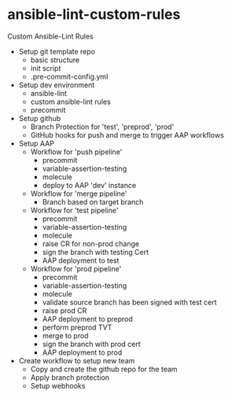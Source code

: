 # ansible-lint-custom-rules
Custom Ansible-Lint Rules

- Setup git template repo
    - basic structure
    - init script
    - .pre-commit-config.yml
- Setup dev environment
    - ansible-lint
    - custom ansible-lint rules
    - precommit
- Setup github
    - Branch Protection for 'test', 'preprod', 'prod'
    - GitHub hooks for push and merge to trigger AAP workflows
- Setup AAP
    - Workflow for 'push pipeline'
        - precommit
        - variable-assertion-testing
        - molecule
        - deploy to AAP 'dev' instance
    - Workflow for 'merge pipeline'
        - Branch based on target branch
    - Workflow for 'test pipeline'
        - precommit
        - variable-assertion-testing
        - molecule
        - raise CR for non-prod change
        - sign the branch with testing Cert
        - AAP deployment to test
    - Workflow for 'prod pipeline'
        - precommit
        - variable-assertion-testing
        - molecule
        - validate source branch has been signed with test cert
        - raise prod CR
        - AAP deployment to preprod
        - perform preprod TVT
        - merge to prod
        - sign the branch with prod cert
        - AAP deployment to prod
- Create workflow to setup new team
    - Copy and create the github repo for the team
    - Apply branch protection
    - Setup webhooks